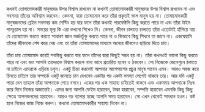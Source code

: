 কখনই তোষামোদকারী মানুষদের উপর বিশ্বাস রাখবেন না
কখনই তোষামোদকারী মানুষদের উপর বিশ্বাস রাখবেন না এবং সবসময় তাঁদের অবিশ্বাস করবেন। কেননা, যারা তোষামোদ করে তাঁরা প্রকৃতই ভাল মানুষ হয় না। তোষামোদকারী মানুষজনদের ব্রেইন সবসময় কম মেল্টিং হয় যার ফলে তাঁরা কখনই পারফেক্টলি কিছু করতে পারে না এবং তাঁরা টাইম পানচুয়াল হয় না। সময়ের মূল্য কি এরা কখনো শিখেও নি। কেননা, জীবন চালাতে চালাতে তাঁরা এতোটাই হাঁপিয়ে যায় যে তোষামোদ করতে করতে সাধারণ জ্ঞান অর্জনটুকু করতে পারে না ও কিভাবে কিছু শিখবে তা জানে না। একঘেয়ামি তাঁদের জীবনকে শেষ করে দেয় এবং তা তাঁরা তোষামোদের মাধ্যমে অন্যের জীবনেও ছড়িয়ে দিতে চায়।

তাঁরা চায় তোষামোদ করেই সবকিছু করতে যার ফলে তাঁদের দ্বারা কিছুই সম্ভব হয় না। তাঁরা কখনওই ভালো কিছু করতে পারে না এবং বরং আপনি তাদেরকে বিশ্বাস করলে নানা ভাবে প্রতারিত হবেন ও ঠকবেন। সো নিজেকে জেনেশুনে ঠকাতে না চাইলে এদেরকে এড়িয়ে চলুন। একটু চিন্তা করলেই আপনার আশেপাশের প্রচুর মানুষ পাবেন এমন। আরও সহজ করে চিনতে চাইলে তার সম্পর্কে একটু জানতে চান দেখবেন একটার পর একটা সমস্যা লেগেই থাকবে তার। আর যদি একটু পাত্তা দেন তাহলে তাঁরা আপনাকে পেয়ে বসবে। একের পর এক সাহায্য চাইতেই থাকবে এবং একসময় আপনাকে নিঃস্ব করে দিবে নিজের অজান্তেই। এদের জন্য আপনি ফেইম হারাবেন, টাকা হারাবেন, সম্পত্তি হারাবেন এমনকি কিছু কিছু ক্ষেত্রে আপনজনদের হারাবেন। আরও বড় ব্যাপার হচ্ছে আপনি সময় হারাবেন। সো এখন থেকেই সাবধান হওন। কষ্ট হলে নিজের কাজ নিজে করুন। কখনো তোষামোদকারীর সাহায্য নিবেন না।
